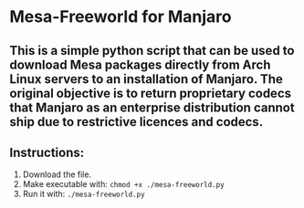# Mesa-Freeworld for Manjaro

## This is a simple python script that can be used to download Mesa packages directly from Arch Linux servers to an installation of Manjaro. The original objective is to return proprietary codecs that Manjaro as an enterprise distribution cannot ship due to restrictive licences and codecs.

## Instructions:
1. Download the file.
2. Make executable with: `chmod +x ./mesa-freeworld.py`
3. Run it with: `./mesa-freeworld.py`
